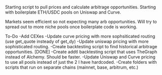 Starting script to pull prices and calculate arbitrage opportunities. Starting with boilerplate ETH/USDC pools on Uniswap and Curve.

Markets seem efficient so not expecting many arb opportunities. Will try to spread out to more niche pools once boilerplate code is working.

To-Do
-Add CEXes
-Update curve pricing with more sophsiticated routing (use get_quote insteady of get_dy)
-Update uniswap pricing with more sophisticated routing.
-Create backtesting script to find historical arbitrage opportunities. [DONE]
-Create addtl backtesting script that uses TheGraph instead of Alchemy. Should be faster.
-Update Uniswap and Curve pricing to use all pools instead of just the 2 I have hardcoded.
-Create folders with scripts that run on separate chains (mainnet, base, arbitrum, etc.)